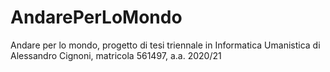 # AndarePerLoMondo
Andare per lo mondo, progetto di tesi triennale in Informatica Umanistica di Alessandro Cignoni, matricola 561497, a.a. 2020/21
